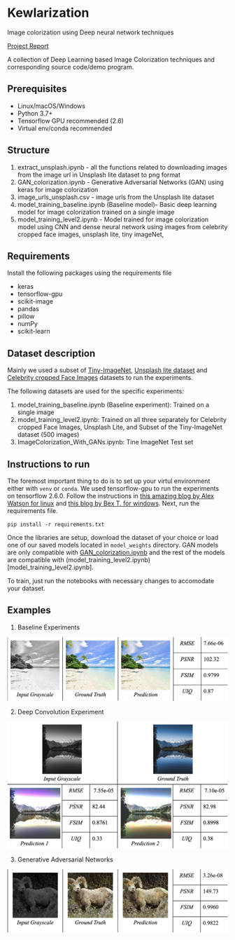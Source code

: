 # Kewlarization
Image colorization using Deep neural network techniques

[Project Report](https://docs.google.com/document/d/1fVftGix7oQKbv8RJVrcg32wUZP8UkuLyyuD77DEFeR4/edit#heading=h.u1nhoxyp55w)

A collection of Deep Learning based Image Colorization techniques and corresponding source code/demo program.

## Prerequisites
- Linux/macOS/Windows
- Python 3.7+
- Tensorflow GPU recommended (2.6)
- Virtual env/conda recommended

## Structure

1) extract_unsplash.ipynb - all the functions related to downloading images from the image url in Unsplash lite dataset to png format
2) GAN_colorization.ipynb - Generative Adversarial Networks (GAN) using keras for image colorization 
3) image_urls_unsplash.csv - image urls from the Unsplash lite dataset
4) model_training_baseline.ipynb (Baseline model)- Basic deep learning model for image colorization trained on a single image
5) model_training_level2.ipynb - Model trained for image colorization model using CNN and dense neural network using images from celebrity cropped face images, unsplash lite, tiny imageNet,

## Requirements

Install the following packages using the requirements file

- keras
- tensorflow-gpu
- scikit-image
- pandas
- pillow
- numPy
- scikit-learn

## Dataset description

Mainly we used a subset of [Tiny-ImageNet](http://www.image-net.org), [Unsplash lite dataset](https://github.com/unsplash/datasets) and [Celebrity cropped Face Images](https://github.com/2014mchidamb/DeepColorization/tree/master/face_images)
datasets to run the experiments. 

The following datasets are used for the specific experiments:

1) model_training_baseline.ipynb (Baseline experiment): Trained on a single image
2) model_training_level2.ipynb: Trained on all three separately for Celebrity cropped Face Images, Unsplash Lite, and Subset of the Tiny-ImageNet dataset (500 images)
3) ImageColorization_With_GANs.ipynb: Tine ImageNet Test set

## Instructions to run

The foremost important thing to do is to set up your virtul environment either with `venv` or `conda`. We used tensorflow-gpu to run the experiments on tensorflow 2.6.0. Follow the instructions in [this amazing blog by Alex Watson for linux](https://gretel.ai/blog/install-tensorflow-with-cuda-cdnn-and-gpu-support-in-4-easy-steps) and [this blog by Bex T. for windows](https://towardsdatascience.com/how-to-finally-install-tensorflow-gpu-on-windows-10-63527910f255). Next, run the requirements file.
```
pip install -r requirements.txt
```

Once the libraries are setup, download the dataset of your choice or load one of our saved models located in `model_weights` directory. GAN models are only compatible with [GAN_colorization.ipynb](GAN_colorization.ipynb) and the rest of the models are compatible with (model_training_level2.ipynb)[model_training_level2.ipynb].

To train, just run the notebooks with necessary changes to accomodate your dataset.


## Examples

1) Baseline Experiments

![1](readme_images/baseline.png)

2) Deep Convolution Experiment

![2](readme_images/level2.png)

3)  Generative Adversarial Networks

![2](readme_images/gan.png)

